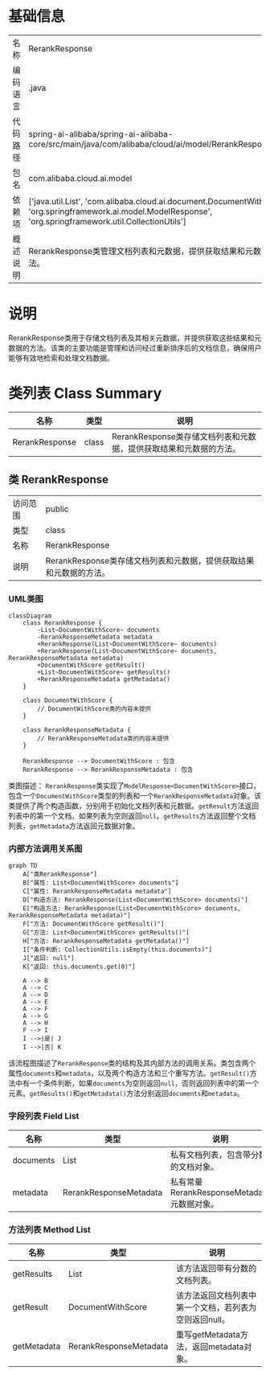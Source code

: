 # 基础信息

|      |      |
|------|------|
| 名称 | RerankResponse |
| 编码语言 | .java |
| 代码路径 | spring-ai-alibaba/spring-ai-alibaba-core/src/main/java/com/alibaba/cloud/ai/model/RerankResponse.java |
| 包名 | com.alibaba.cloud.ai.model |
| 依赖项 | ['java.util.List', 'com.alibaba.cloud.ai.document.DocumentWithScore', 'org.springframework.ai.model.ModelResponse', 'org.springframework.util.CollectionUtils'] |
| 概述说明 | RerankResponse类管理文档列表和元数据，提供获取结果和元数据的方法。 |

# 说明

RerankResponse类用于存储文档列表及其相关元数据，并提供获取这些结果和元数据的方法。该类的主要功能是管理和访问经过重新排序后的文档信息，确保用户能够有效地检索和处理文档数据。

# 类列表 Class Summary

| 名称   | 类型  | 说明 |
|-------|------|-------------|
| RerankResponse | class | RerankResponse类存储文档列表和元数据，提供获取结果和元数据的方法。 |



## 类 RerankResponse

|      |      |
|------|------|
| 访问范围 | public |
| 类型 | class |
| 名称 | RerankResponse |
| 说明 | RerankResponse类存储文档列表和元数据，提供获取结果和元数据的方法。 |


### UML类图

```mermaid
classDiagram
    class RerankResponse {
        -List~DocumentWithScore~ documents
        -RerankResponseMetadata metadata
        +RerankResponse(List~DocumentWithScore~ documents)
        +RerankResponse(List~DocumentWithScore~ documents, RerankResponseMetadata metadata)
        +DocumentWithScore getResult()
        +List~DocumentWithScore~ getResults()
        +RerankResponseMetadata getMetadata()
    }

    class DocumentWithScore {
        // DocumentWithScore类的内容未提供
    }

    class RerankResponseMetadata {
        // RerankResponseMetadata类的内容未提供
    }

    RerankResponse --> DocumentWithScore : 包含
    RerankResponse --> RerankResponseMetadata : 包含
```

类图描述：
`RerankResponse`类实现了`ModelResponse<DocumentWithScore>`接口，包含一个`DocumentWithScore`类型的列表和一个`RerankResponseMetadata`对象。该类提供了两个构造函数，分别用于初始化文档列表和元数据。`getResult`方法返回列表中的第一个文档，如果列表为空则返回`null`。`getResults`方法返回整个文档列表，`getMetadata`方法返回元数据对象。


### 内部方法调用关系图

```mermaid
graph TD
    A["类RerankResponse"]
    B["属性: List<DocumentWithScore> documents"]
    C["属性: RerankResponseMetadata metadata"]
    D["构造方法: RerankResponse(List<DocumentWithScore> documents)"]
    E["构造方法: RerankResponse(List<DocumentWithScore> documents, RerankResponseMetadata metadata)"]
    F["方法: DocumentWithScore getResult()"]
    G["方法: List<DocumentWithScore> getResults()"]
    H["方法: RerankResponseMetadata getMetadata()"]
    I["条件判断: CollectionUtils.isEmpty(this.documents)"]
    J["返回: null"]
    K["返回: this.documents.get(0)"]

    A --> B
    A --> C
    A --> D
    A --> E
    A --> F
    A --> G
    A --> H
    F --> I
    I -->|是| J
    I -->|否| K
```

该流程图描述了`RerankResponse`类的结构及其内部方法的调用关系。类包含两个属性`documents`和`metadata`，以及两个构造方法和三个重写方法。`getResult()`方法中有一个条件判断，如果`documents`为空则返回`null`，否则返回列表中的第一个元素。`getResults()`和`getMetadata()`方法分别返回`documents`和`metadata`。

### 字段列表 Field List

| 名称  | 类型  | 说明 |
|-------|-------|------|
| documents | List<DocumentWithScore> | 私有文档列表，包含带分数的文档对象。 |
| metadata | RerankResponseMetadata | 私有常量RerankResponseMetadata元数据对象。 |

### 方法列表 Method List

| 名称  | 类型  | 说明 |
|-------|-------|------|
| getResults | List<DocumentWithScore> | 该方法返回带有分数的文档列表。 |
| getResult | DocumentWithScore | 该方法返回文档列表中第一个文档，若列表为空则返回null。 |
| getMetadata | RerankResponseMetadata | 重写getMetadata方法，返回metadata对象。 |




